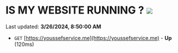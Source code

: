 # IS MY WEBSITE RUNNING ? [![](https://img.shields.io/static/v1?label=Sponsor&message=%E2%9D%A4&logo=GitHub&color=%23fe8e86)](https://github.com/sponsors/<username>)

Last updated: **3/26/2024, 8:50:00 AM**

- `GET` [https://youssefservice.me](https://youssefservice.me) - **Up** (120ms)

